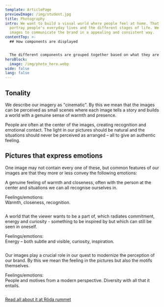 ```yaml
---
template: ArticlePage
previewImage: /img/student.jpg
title: Photography
intro: We want to build a visual world where people feel at home. That´s why we
  portray people's everyday lives and the different stages of life. We want our
  images to communicate the brand in a appealing and consistent way.
contentTop: >-
  ## How components are displayed


  The different components are grouped together based on what they are used for, and you can  will find a visual example of each component on the group page to help you find the right component if you're unfamiliar with LFUI.
heroBlock:
  image: /img/photo_hero.webp
wide: false
lang: false
---
```


## Tonality

We describe our imagery as "cinematic". By this we mean that the images can be perceived as small scenes where each image tells a story and builds a world with a genuine sense of warmth and presence.

People are often at the center of the images, creating recognition and emotional contact. The light in our pictures should be natural and the situations should never be perceived as arranged – all to give an authentic feeling.

## Pictures that express emotions

One image may not contain every one of these, but common features of our images are that they more or less convey the following emotions:

<section>
<Collapse title="Humanity and closeness">
<div class="content">

A genuine feeling of warmth and closeness, often with the person at the center and situations we can all recognise ourselves in.

Feelings/emotions:\
Warmth, closeness, recognition.

<figure class="Image Image__default "><img src="/img/skater.webp" srcset="/img/skater.webp 2x" alt=""><figcaption><div class="Image__caption"></div></figcaption></figure>

</div></Collapse>
<Collapse title="Commitment and curiosity">
<div class="content">

A world that the viewer wants to be a part of, which radiates commitment, energy and curiosity - something to be inspired by but which can still be seen in oneself.

Feelings/emotions:\
Energy – both subtle and visible, curiosity, inspiration.

<figure class="Image Image__default "><img src="/img/bed.webp" srcset="/img/bed.webp 2x" alt=""><figcaption><div class="Image__caption"></div></figcaption></figure>

</div></Collapse>
<Collapse title="Modern and up to date">
<div class="content">

Our images play a crucial role in our quest to modernize the perception of our brand. By this we mean the feeling in the pictures but also the motifs themselves.

Feelings/emotions:\
People and motives from a modern perspective. Diversity with all that it entails.

<figure class="Image Image__default "><img src="/img/dude.webp" srcset="/img/dude.webp 2x" alt=""><figcaption><div class="Image__caption"></div></figcaption></figure>

</div></Collapse>
</section>

[Read all about it at Röda rummet](https://cloud.brandmaster.com/brandcenter/se/lansforsakringar/)
